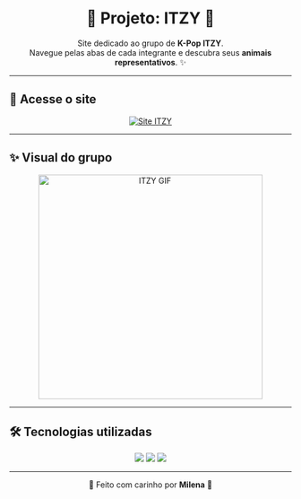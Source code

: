 <h1 align="center">💜 Projeto: ITZY 💜</h1>

<p align="center">
  Site dedicado ao grupo de <b>K-Pop ITZY</b>.<br>
  Navegue pelas abas de cada integrante e descubra seus <b>animais representativos</b>. ✨
</p>

---

## 🔗 Acesse o site  
<p align="center">
  <a href="https://milena-soat.github.io/itzy_projeto-/">
    <img src="https://img.shields.io/badge/💜%20Visitar%20o%20Site-roxo%20bebê?style=for-the-badge&color=dda0dd" alt="Site ITZY"/>
  </a>
</p>

---

## ✨ Visual do grupo  
<p align="center">
  <img src="https://media.giphy.com/media/v1.Y2lkPWVjZjA1ZTQ3MWkzbngwdWhzNTRzdXVkNWkwNWVhdnd0dzVrcTMweW9xbDdxbXFtYiZlcD12MV9naWZzX3NlYXJjaCZjdD1n/gMahH4BNtkGzUdS1dI/giphy.gif" width="400" alt="ITZY GIF"/>
</p>  

---

## 🛠️ Tecnologias utilizadas  
<p align="center">
  <img src="https://img.shields.io/badge/HTML5-ffb6c1?style=for-the-badge&logo=html5&logoColor=white"/>
  <img src="https://img.shields.io/badge/CSS3-dda0dd?style=for-the-badge&logo=css3&logoColor=white"/>
  <img src="https://img.shields.io/badge/JavaScript-e6e6fa?style=for-the-badge&logo=javascript&logoColor=black"/>
</p>

---

<p align="center">🌸 Feito com carinho por <b>Milena</b> 🌸</p>
